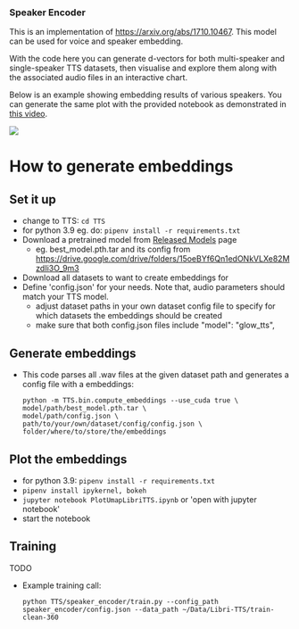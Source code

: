 ### Speaker Encoder
This is an implementation of https://arxiv.org/abs/1710.10467. This model can be used for voice and speaker embedding.

With the code here you can generate d-vectors for both multi-speaker and single-speaker TTS datasets, then visualise and explore them along with the associated audio files in an interactive chart.

Below is an example showing embedding results of various speakers. You can generate the same plot with the provided notebook as demonstrated in [this video](https://youtu.be/KW3oO7JVa7Q).

![](umap.png)

<!-- Download a pretrained model from [Released Models](https://github.com/mozilla/TTS/wiki/Released-Models) page.

To run the code, you need to follow the same flow as in TTS.

- Define 'config.json' for your needs. Note that, audio parameters should match your TTS model.
- Example training call ```python speaker_encoder/train.py --config_path speaker_encoder/config.json --data_path ~/Data/Libri-TTS/train-clean-360```
- Generate embedding vectors ```python speaker_encoder/compute_embeddings.py --use_cuda true /model/path/best_model.pth.tar model/config/path/config.json dataset/path/ output_path``` . This code parses all .wav files at the given dataset path and generates the same folder structure under the output path with the generated embedding files.
- Watch training on Tensorboard as in TTS -->

# How to generate embeddings
## Set it up
- change to TTS: ```cd TTS```
- for python 3.9 eg. do: ```pipenv install -r requirements.txt```
- Download a pretrained model from [Released Models](https://github.com/mozilla/TTS/wiki/Released-Models) page
    - eg. best_model.pth.tar and its config from https://drive.google.com/drive/folders/15oeBYf6Qn1edONkVLXe82MzdIi3O_9m3
- Download all datasets to want to create embeddings for
- Define 'config.json' for your needs. Note that, audio parameters should match your TTS model.
    - adjust dataset paths in your own dataset config file to specify for which datasets the embeddings should be created
    - make sure that both config.json files include "model": "glow_tts",

## Generate embeddings
- This code parses all .wav files at the given dataset path and generates a config file with a embeddings:
     ```
    python -m TTS.bin.compute_embeddings --use_cuda true \
    model/path/best_model.pth.tar \
    model/path/config.json \
    path/to/your/own/dataset/config/config.json \
    folder/where/to/store/the/embeddings
    ```
    <!-- ```
    python -m TTS.bin.compute_embeddings --use_cuda true \
    /run/media/franzi/ssd/Without_Backup/Uni_wb/Masterarbeit/speaker_encoder_model_mueller91/best_model.pth.tar \
    /run/media/franzi/ssd/Without_Backup/Uni_wb/Masterarbeit/speaker_encoder_model_mueller91/config.json \
    TTS/speaker_encoder/configs/own_config.json \
    /run/media/franzi/ssd/Without_Backup/Uni_wb/Masterarbeit/embeddings/
    ``` -->


## Plot the embeddings
- for python 3.9: ```pipenv install -r requirements.txt```
- ```pipenv install ipykernel, bokeh```
- ```jupyter notebook PlotUmapLibriTTS.ipynb``` or 'open with jupyter notebook'
- start the notebook

## Training
TODO
- Example training call:
    ```
    python TTS/speaker_encoder/train.py --config_path speaker_encoder/config.json --data_path ~/Data/Libri-TTS/train-clean-360
    ```
